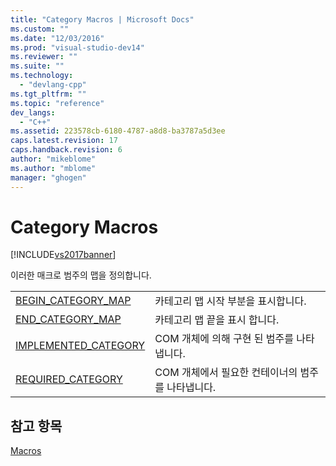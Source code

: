 ```yaml
---
title: "Category Macros | Microsoft Docs"
ms.custom: ""
ms.date: "12/03/2016"
ms.prod: "visual-studio-dev14"
ms.reviewer: ""
ms.suite: ""
ms.technology: 
  - "devlang-cpp"
ms.tgt_pltfrm: ""
ms.topic: "reference"
dev_langs: 
  - "C++"
ms.assetid: 223578cb-6180-4787-a8d8-ba3787a5d3ee
caps.latest.revision: 17
caps.handback.revision: 6
author: "mikeblome"
ms.author: "mblome"
manager: "ghogen"
---
```

# Category Macros
[!INCLUDE[vs2017banner](../../assembler/inline/includes/vs2017banner.md)]

이러한 매크로 범주의 맵을 정의합니다.  
  
|||  
|-|-|  
|[BEGIN\_CATEGORY\_MAP](../Topic/BEGIN_CATEGORY_MAP.md)|카테고리 맵 시작 부분을 표시합니다.|  
|[END\_CATEGORY\_MAP](../Topic/END_CATEGORY_MAP.md)|카테고리 맵 끝을 표시 합니다.|  
|[IMPLEMENTED\_CATEGORY](../Topic/IMPLEMENTED_CATEGORY.md)|COM 개체에 의해 구현 된 범주를 나타냅니다.|  
|[REQUIRED\_CATEGORY](../Topic/REQUIRED_CATEGORY.md)|COM 개체에서 필요한 컨테이너의 범주를 나타냅니다.|  
  
## 참고 항목  
 [Macros](../../atl/reference/atl-macros.md)